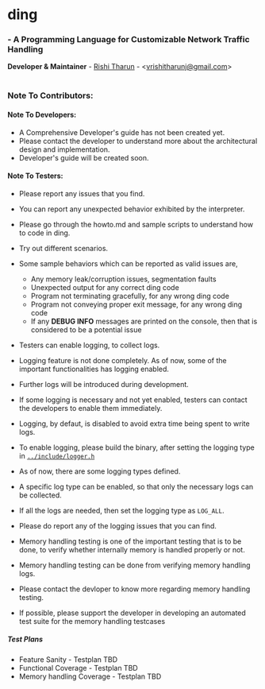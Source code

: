 
# ding
### - A Programming Language for Customizable Network Traffic Handling
**Developer & Maintainer** - [Rishi Tharun](https://linkedin.com/in/rishitharun03) - <<vrishitharunj@gmail.com>><br>
<br>

### Note To Contributors:
#### Note To Developers:
* A Comprehensive Developer's guide has not been created yet.
* Please contact the developer to understand more about the architectural design and implementation.
* Developer's guide will be created soon.

#### Note To Testers:
* Please report any issues that you find.
* You can report any unexpected behavior exhibited by the interpreter.
* Please go through the howto.md and sample scripts to understand how to code in ding.
* Try out different scenarios.
* Some sample behaviors which can be reported as valid issues are,
   * Any memory leak/corruption issues, segmentation faults
   * Unexpected output for any correct ding code
   * Program not terminating gracefully, for any wrong ding code
   * Program not conveying proper exit message, for any wrong ding code
   * If any **DEBUG INFO** messages are printed on the console, then that is considered to be a potential issue
* Testers can enable logging, to collect logs.
* Logging feature is not done completely. As of now, some of the important functionalities has logging enabled.
* Further logs will be introduced during development.
* If some logging is necessary and not yet enabled, testers can contact the developers to enable them immediately.

* Logging, by defaut, is disabled to avoid extra time being spent to write logs.
* To enable logging, please build the binary, after setting the logging type in [`../include/logger.h`](https://github.com/rishitharun/ding/blob/main/include/logger.h)
* As of now, there are some logging types defined.
* A specific log type can be enabled, so that only the necessary logs can be collected.
* If all the logs are needed, then set the logging type as `LOG_ALL`.
* Please do report any of the logging issues that you can find.

* Memory handling testing is one of the important testing that is to be done, to verify whether internally memory is handled properly or not.
* Memory handling testing can be done from verifying memory handling logs.
* Please contact the devloper to know more regarding memory handling testing.
* If possible, please support the developer in developing an automated test suite for the memory handling testcases

##### Test Plans
* Feature Sanity - Testplan TBD
* Functional Coverage - Testplan TBD
* Memory handling Coverage - Testplan TBD

